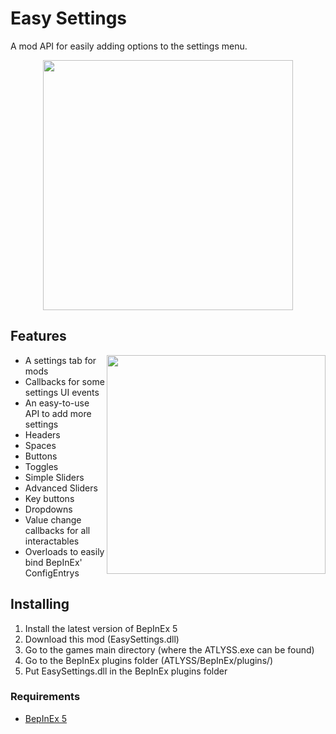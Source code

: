 # Easy Settings

A mod API for easily adding options to the settings menu.

<p align="center">
  <img height="400" src="https://github.com/user-attachments/assets/282d23d2-115d-4584-a1b0-5ff1db7d2bbd">
</p>


## Features

<img align="right" height="350" src="https://github.com/user-attachments/assets/4cb9db52-79fa-4540-acc4-9dfb0e5c9b43">

- A settings tab for mods
- Callbacks for some settings UI events
- An easy-to-use API to add more settings
- Headers
- Spaces
- Buttons
- Toggles
- Simple Sliders
- Advanced Sliders
- Key buttons
- Dropdowns
- Value change callbacks for all interactables
- Overloads to easily bind BepInEx' ConfigEntrys


## Installing

1. Install the latest version of BepInEx 5
2. Download this mod (EasySettings.dll)
3. Go to the games main directory (where the ATLYSS.exe can be found)
4. Go to the BepInEx plugins folder (ATLYSS/BepInEx/plugins/)
5. Put EasySettings.dll in the BepInEx plugins folder

### Requirements
- [BepInEx 5](https://github.com/BepInEx/BepInEx)
